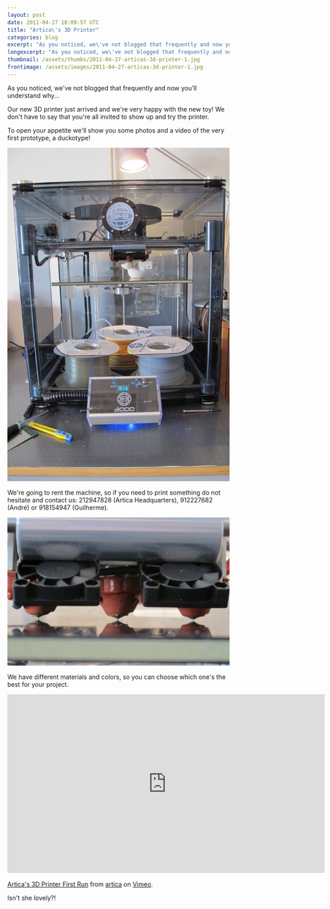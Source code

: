 ```yaml
---
layout: post
date: 2011-04-27 18:09:57 UTC
title: "Artica\'s 3D Printer"
categories: blog
excerpt: "As you noticed, we\'ve not blogged that frequently and now you\'ll understand why..."
longexcerpt: "As you noticed, we\'ve not blogged that frequently and now you\'ll understand why... Our new 3D printer just arrived and we\'re very happy with the new toy! We don\'t have to say that you\'re all invited to show up and try the printer."
thumbnail: /assets/thumbs/2011-04-27-articas-3d-printer-1.jpg
frontimage: /assets/images/2011-04-27-articas-3d-printer-1.jpg
---
```


As you noticed, we've not blogged that frequently and now you'll understand why...

Our new 3D printer just arrived and we're very happy with the new toy! We don't have to say that you're all invited to show up and try the printer.

To open your appetite we'll show you some photos and a video of the very first prototype, a duckotype!

<a href="http://www.artica.cc/blog/wp-content/uploads/2011/04/IMG_04501.jpg"><img class="postimage" src="/assets/images/2011-04-27-articas-3d-printer-1.jpg"/></a>

We're going to rent the machine, so if you need to print something do not hesitate and contact us: 212947828 (Artica Headquarters), 912227682 (André) or 918154947 (Guilherme).

<a href="http://www.artica.cc/blog/wp-content/uploads/2011/04/IMG_0442.jpg"><img class="postimage" src="/assets/images/2011-04-27-articas-3d-printer-2.jpg"/></a>

We have different materials and colors, so you can choose which one's the best for your project.

<object width="720" height="405"><param name="allowfullscreen" value="true" /><param name="allowscriptaccess" value="always" /><param name="movie" value="http://vimeo.com/moogaloop.swf?clip_id=22942285&amp;server=vimeo.com&amp;show_title=1&amp;show_byline=1&amp;show_portrait=1&amp;color=00adef&amp;fullscreen=1&amp;autoplay=0&amp;loop=0" /><embed type="application/x-shockwave-flash" width="720" height="405" src="http://vimeo.com/moogaloop.swf?clip_id=22942285&amp;server=vimeo.com&amp;show_title=1&amp;show_byline=1&amp;show_portrait=1&amp;color=00adef&amp;fullscreen=1&amp;autoplay=0&amp;loop=0" allowscriptaccess="always" allowfullscreen="true"></embed></object>

<a href="http://vimeo.com/22942285">Artica's 3D Printer First Run</a> from <a href="http://vimeo.com/articacc">artica</a> on <a href="http://vimeo.com">Vimeo</a>.

Isn't she lovely?!

&nbsp;

&nbsp;